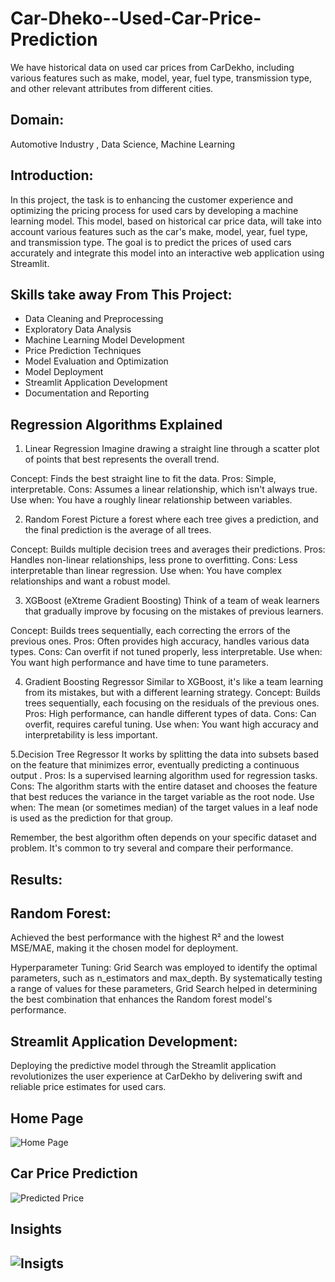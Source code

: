 # Car-Dheko--Used-Car-Price-Prediction
We have historical data on used car prices from CarDekho, including various features such as make, model, year, fuel type, transmission type, and other relevant attributes from different cities.

## Domain:

Automotive Industry , Data Science, Machine Learning

## Introduction:

In this project, the task is to enhancing the customer experience and optimizing the pricing process for used cars by developing a machine learning model. This model, based on historical car price data, will take into account various features such as the car's make, model, year, fuel type, and transmission type. The goal is to predict the prices of used cars accurately and integrate this model into an interactive web application using Streamlit.

## Skills take away From This Project:
* Data Cleaning and Preprocessing
* Exploratory Data Analysis
* Machine Learning Model Development
* Price Prediction Techniques
* Model Evaluation and Optimization
* Model Deployment
* Streamlit Application Development
* Documentation and Reporting

## Regression Algorithms Explained
1. Linear Regression
Imagine drawing a straight line through a scatter plot of points that best represents the overall trend.

Concept: Finds the best straight line to fit the data.
Pros: Simple, interpretable.
Cons: Assumes a linear relationship, which isn't always true.
Use when: You have a roughly linear relationship between variables.

2. Random Forest
Picture a forest where each tree gives a prediction, and the final prediction is the average of all trees.

Concept: Builds multiple decision trees and averages their predictions.
Pros: Handles non-linear relationships, less prone to overfitting.
Cons: Less interpretable than linear regression.
Use when: You have complex relationships and want a robust model.

3. XGBoost (eXtreme Gradient Boosting)
Think of a team of weak learners that gradually improve by focusing on the mistakes of previous learners.

Concept: Builds trees sequentially, each correcting the errors of the previous ones.
Pros: Often provides high accuracy, handles various data types.
Cons: Can overfit if not tuned properly, less interpretable.
Use when: You want high performance and have time to tune parameters.

4. Gradient Boosting Regressor
Similar to XGBoost, it's like a team learning from its mistakes, but with a different learning strategy.
Concept: Builds trees sequentially, each focusing on the residuals of the previous ones.
Pros: High performance, can handle different types of data.
Cons: Can overfit, requires careful tuning.
Use when: You want high accuracy and interpretability is less important.

5.Decision Tree Regressor
It works by splitting the data into subsets based on the feature that minimizes error, eventually predicting a continuous output .
Pros: Is a supervised learning algorithm used for regression tasks. 
Cons: The algorithm starts with the entire dataset and chooses the feature that best reduces the variance in the target variable as the root node.
Use when: The mean (or sometimes median) of the target values in a leaf node is used as the prediction for that group.

Remember, the best algorithm often depends on your specific dataset and problem. It's common to try several and compare their performance.

## Results:
## Random Forest:
Achieved the best performance with the highest R² and the lowest MSE/MAE, making it the chosen model for deployment.

Hyperparameter Tuning: Grid Search was employed to identify the optimal parameters, such as n_estimators and max_depth. By systematically testing a range of values for these parameters, Grid Search helped in determining the best combination that enhances the Random forest model's performance.

## Streamlit Application Development:
Deploying the predictive model through the Streamlit application revolutionizes the user experience at CarDekho by delivering swift and reliable price estimates for used cars.

## Home Page
![Home Page](https://github.com/user-attachments/assets/0d087656-bdb7-48bd-86f7-db8168bc9ac0)


## Car Price Prediction
![Predicted Price](https://github.com/user-attachments/assets/cf6bb5c0-1f54-4111-8392-df35c6cca760)

## Insights 
## ![Insigts](https://github.com/user-attachments/assets/ea846d0b-aa88-4cb4-8c90-2f48286c05a2)



